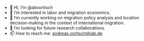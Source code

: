 - 👋 Hi, I’m @abvortisch
- 👀 I’m interested in labor and migration economics.
- 🌱 I’m currently working on migration policy analysis and location decision-making in the context of international migration.
- 💞️ I’m looking for future research collaborations.
- 📫 How to reach me: andreas.vortisch@iab.de

<!---
abvortisch/abvortisch is a ✨ special ✨ repository because its `README.md` (this file) appears on your GitHub profile.
You can click the Preview link to take a look at your changes.
--->
